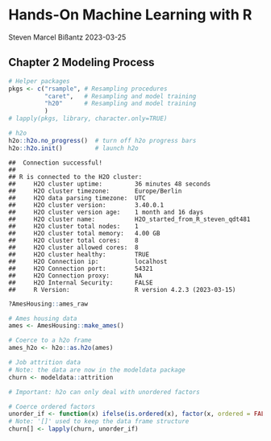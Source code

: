 Hands-On Machine Learning with R
================
Steven Marcel Bißantz
2023-03-25

## Chapter 2 Modeling Process

``` r
# Helper packages
pkgs <- c("rsample", # Resampling procedures
          "caret",   # Resampling and model training 
          "h20"      # Resampling and model training
          ) 
# lapply(pkgs, library, character.only=TRUE) 

# h2o 
h2o::h2o.no_progress()  # turn off h2o progress bars
h2o::h2o.init()         # launch h2o
```

    ##  Connection successful!
    ## 
    ## R is connected to the H2O cluster: 
    ##     H2O cluster uptime:         36 minutes 48 seconds 
    ##     H2O cluster timezone:       Europe/Berlin 
    ##     H2O data parsing timezone:  UTC 
    ##     H2O cluster version:        3.40.0.1 
    ##     H2O cluster version age:    1 month and 16 days 
    ##     H2O cluster name:           H2O_started_from_R_steven_qdt481 
    ##     H2O cluster total nodes:    1 
    ##     H2O cluster total memory:   4.00 GB 
    ##     H2O cluster total cores:    8 
    ##     H2O cluster allowed cores:  8 
    ##     H2O cluster healthy:        TRUE 
    ##     H2O Connection ip:          localhost 
    ##     H2O Connection port:        54321 
    ##     H2O Connection proxy:       NA 
    ##     H2O Internal Security:      FALSE 
    ##     R Version:                  R version 4.2.3 (2023-03-15)

``` r
?AmesHousing::ames_raw

# Ames housing data
ames <- AmesHousing::make_ames()

# Coerce to a h2o frame
ames_h2o <- h2o::as.h2o(ames)

# Job attrition data
# Note: the data are now in the modeldata package
churn <- modeldata::attrition

# Important: h2o can only deal with unordered factors

# Coerce ordered factors
unorder_if <- function(x) ifelse(is.ordered(x), factor(x, ordered = FALSE), x)
# Note: '[]' used to keep the data frame structure
churn[] <- lapply(churn, unorder_if)
```
